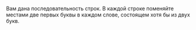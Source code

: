 Вам дана последовательность строк.
В каждой строке поменяйте местами две первых буквы в каждом слове, состоящем хотя бы из двух букв.
 